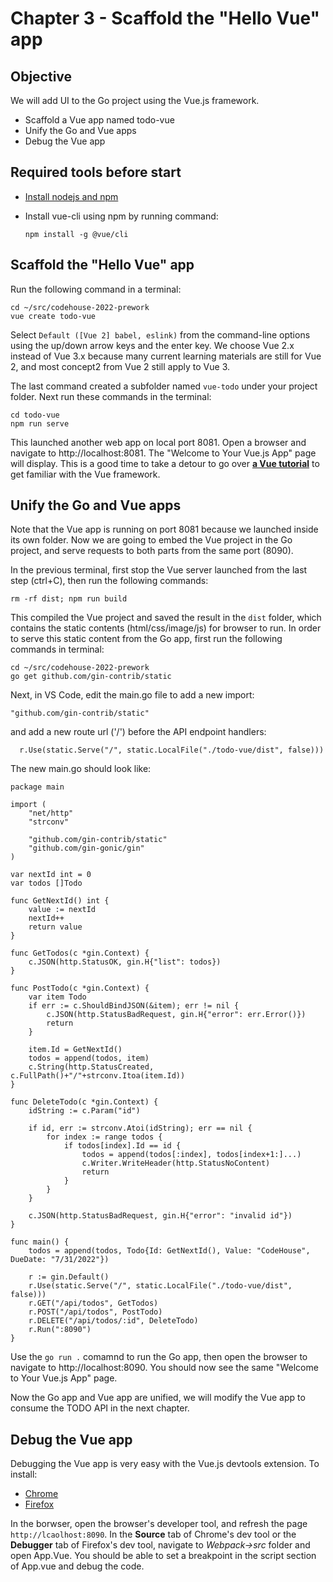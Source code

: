 # Chapter 3 - Scaffold the "Hello Vue" app

## Objective
We will add UI to the Go project using the Vue.js framework. 
- Scaffold a Vue app named todo-vue
- Unify the Go and Vue apps
- Debug the Vue app


## Required tools before start
- [Install nodejs and npm](https://nodejs.org/en/download/)
- Install vue-cli using npm by running command:

	`npm install -g @vue/cli`


## Scaffold the "Hello Vue" app

Run the following command in a terminal:
```
cd ~/src/codehouse-2022-prework
vue create todo-vue
```
Select `Default ([Vue 2] babel, eslink)` from the command-line options using the up/down arrow keys and the enter key. We choose Vue 2.x instead of Vue 3.x because many current learning materials are still for Vue 2, and most concept2 from Vue 2 still apply to Vue 3.

The last command created a subfolder named `vue-todo` under your project folder. Next run these commands in the terminal:
```
cd todo-vue
npm run serve
```
This launched another web app on local port 8081. Open a browser and navigate to http://localhost:8081. The "Welcome to Your Vue.js App" page will display. This is a good time to take a detour to go over [**a Vue tutorial**](https://www.taniarascia.com/getting-started-with-vue/) to get familiar with the Vue framework.


## Unify the Go and Vue apps
Note that the Vue app is running on port 8081 because we launched inside its own folder. Now we are going to embed the Vue project in the Go project, and serve requests to both parts from the same port (8090).

In the previous terminal, first stop the Vue server launched from the last step (ctrl+C), then run the following commands:
```
rm -rf dist; npm run build
```
This compiled the Vue project and saved the result in the `dist` folder, which contains the static contents (html/css/image/js) for browser to run. In order to serve this static content from the Go app, first run the following commands in terminal:
```
cd ~/src/codehouse-2022-prework
go get github.com/gin-contrib/static
```
Next, in VS Code, edit the main.go file to add a new import:

`"github.com/gin-contrib/static" `

and add a new route url ('/') before the API endpoint handlers:
  
`	r.Use(static.Serve("/", static.LocalFile("./todo-vue/dist", false))) 
`

The new main.go should look like:

```
package main

import (
	"net/http"
	"strconv"

	"github.com/gin-contrib/static"
	"github.com/gin-gonic/gin"
)

var nextId int = 0
var todos []Todo

func GetNextId() int {
	value := nextId
	nextId++
	return value
}

func GetTodos(c *gin.Context) {
	c.JSON(http.StatusOK, gin.H{"list": todos})
}

func PostTodo(c *gin.Context) {
	var item Todo
	if err := c.ShouldBindJSON(&item); err != nil {
		c.JSON(http.StatusBadRequest, gin.H{"error": err.Error()})
		return
	}

	item.Id = GetNextId()
	todos = append(todos, item)
	c.String(http.StatusCreated, c.FullPath()+"/"+strconv.Itoa(item.Id))
}

func DeleteTodo(c *gin.Context) {
	idString := c.Param("id")

	if id, err := strconv.Atoi(idString); err == nil {
		for index := range todos {
			if todos[index].Id == id {
				todos = append(todos[:index], todos[index+1:]...)
				c.Writer.WriteHeader(http.StatusNoContent)
				return
			}
		}
	}

	c.JSON(http.StatusBadRequest, gin.H{"error": "invalid id"})
}

func main() {
	todos = append(todos, Todo{Id: GetNextId(), Value: "CodeHouse", DueDate: "7/31/2022"})

	r := gin.Default()
	r.Use(static.Serve("/", static.LocalFile("./todo-vue/dist", false)))
	r.GET("/api/todos", GetTodos)
	r.POST("/api/todos", PostTodo)
	r.DELETE("/api/todos/:id", DeleteTodo)
	r.Run(":8090")
}
```

Use the `go run .` comamnd to run the Go app, then open the browser to navigate to http://localhost:8090. You should now see the same "Welcome to Your Vue.js App" page. 

Now the Go app and Vue app are unified,  we will modify the Vue app to consume the TODO API in the next chapter.

## Debug the Vue app
Debugging the Vue app is very easy with the Vue.js devtools extension. To install:
- [Chrome](https://chrome.google.com/webstore/detail/vuejs-devtools/nhdogjmejiglipccpnnnanhbledajbpd?hl=en)
- [Firefox](https://addons.mozilla.org/en-US/firefox/addon/vue-js-devtools/)

In the borwser, open the browser's developer tool, and refresh the page `http://lcaolhost:8090`. In the **Source** tab of Chrome's dev tool or the **Debugger** tab of Firefox's dev tool, navigate to *Webpack->src* folder and open App.Vue. You should be able to set a breakpoint in the script section of App.vue and debug the code. 


